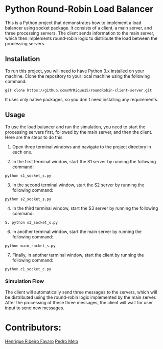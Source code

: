 # Python Round-Robin Load Balancer

This is a Python project that demonstrates how to implement a load balancer using socket package. It consists of a client, a main server, and three processing servers. The client sends information to the main server, which then implements round-robin logic to distribute the load between the processing servers.

## Installation
To run this project, you will need to have Python 3.x installed on your machine. Clone the repository to your local machine using the following command:
```
git clone https://github.com/MrRique15/roundRobin-client-server.git
```

It uses only native packages, so you don´t need installing any requirements.

## Usage
To use the load balancer and run the simulation, you need to start the processing servers first, followed by the main server, and then the client. Here are the steps to do this:

1. Open three terminal windows and navigate to the project directory in each one.

2. In the first terminal window, start the S1 server by running the following command:
```
python s1_socket_s.py
```
3. In the second terminal window, start the S2 server by running the following command:
```
python s2_socket_s.py
```
4. In the third terminal window, start the S3 server by running the following command:
```
5. python s3_socket_s.py
```
6. In another terminal window, start the main server by running the following command:
```
python main_socket_s.py
```
7. Finally, in another terminal window, start the client by running the following command:
```
python c1_socket_c.py
```

### Simulation Flow
The client will automatically send three messages to the servers, which will be distributed using the round-robin logic implemented by the main server. After the processing of these three messages, the client will wait for user input to send new messages.

# Contributors: 
[Henrique Ribeiro Favaro](https://github.com/MrRique15)
[Pedro Melo](https://github.com/pedrohmelo)